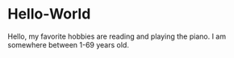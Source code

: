 # Hello-World

Hello, my favorite hobbies are reading and playing the piano.
I am somewhere between 1-69 years old.
